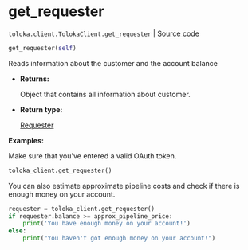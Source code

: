 # get_requester
`toloka.client.TolokaClient.get_requester` | [Source code](https://github.com/Toloka/toloka-kit/blob/v1.2.0.post1/src/client/__init__.py#L3338)

```python
get_requester(self)
```

Reads information about the customer and the account balance


* **Returns:**

  Object that contains all information about customer.

* **Return type:**

  [Requester](toloka.client.requester.Requester.md)

**Examples:**

Make sure that you've entered a valid OAuth token.

```python
toloka_client.get_requester()
```

You can also estimate approximate pipeline costs and check if there is enough money on your account.

```python
requester = toloka_client.get_requester()
if requester.balance >= approx_pipeline_price:
    print('You have enough money on your account!')
else:
    print("You haven't got enough money on your account!")
```
